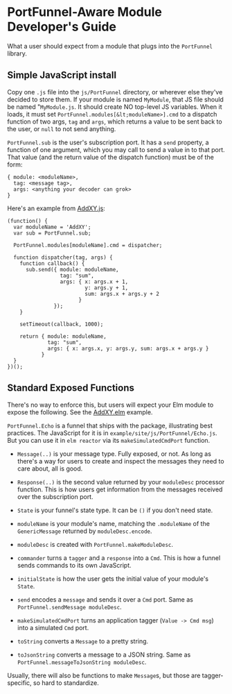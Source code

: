 # PortFunnel-Aware Module Developer's Guide

What a user should expect from a module that plugs into the `PortFunnel` library.

## Simple JavaScript install

Copy one `.js` file into the `js/PortFunnel` directory, or wherever else they've decided to store them. If your module is named `MyModule`, that JS file should be named "`MyModule.js`. It should create NO top-level JS variables. When it loads, it must set `PortFunnel.modules[&lt;moduleName>].cmd` to a dispatch function of two args, `tag` and `args`, which returns a value to be sent back to the user, or `null` to not send anything.

`PortFunnel.sub` is the user's subscription port. It has a `send` property, a function of one argument, which you may call to send a value in to that port. That value (and the return value of the dispatch function) must be of the form:

    { module: <moduleName>,
      tag: <message tag>,
      args: <anything your decoder can grok>
    }
    
Here's an example from [AddXY.js](example/site/js/PortFunnel/AddXY.js):

    (function() {
      var moduleName = 'AddXY';
      var sub = PortFunnel.sub;

      PortFunnel.modules[moduleName].cmd = dispatcher;

      function dispatcher(tag, args) {
        function callback() {
          sub.send({ module: moduleName,
                     tag: "sum",
                     args: { x: args.x + 1,
                             y: args.y + 1,
                             sum: args.x + args.y + 2
                           }
                   });
        }

        setTimeout(callback, 1000);

        return { module: moduleName,
                 tag: "sum",
                 args: { x: args.x, y: args.y, sum: args.x + args.y }
               }
      }
    })();

## Standard Exposed Functions

There's no way to enforce this, but users will expect your Elm module to expose the following. See the [AddXY.elm](example/AddXY.elm) example.

`PortFunnel.Echo` is a funnel that ships with the package, illustrating best practices. The JavaScript for it is in `example/site/js/PortFunnel/Echo.js`. But you can use it in `elm reactor` via its `makeSimulatedCmdPort` function.

* `Message(..)` is your message type. Fully exposed, or not. As long as there's a way for users to create and inspect the messages they need to care about, all is good.

* `Response(..)` is the second value returned by your `moduleDesc` processor function. This is how users get information from the messages received over the subscription port.

* `State` is your funnel's state type. It can be `()` if you don't need state.

* `moduleName` is your module's name, matching the `.moduleName` of the `GenericMessage` returned by `moduleDesc.encode`.

* `moduleDesc` is created with `PortFunnel.makeModuleDesc`.

* `commander` turns a `tagger` and a `response` into a `Cmd`. This is how a funnel sends commands to its own JavaScript.

* `initialState` is how the user gets the initial value of your module's `State`.

* `send` encodes a `message` and sends it over a `Cmd` port. Same as `PortFunnel.sendMessage moduleDesc`.

* `makeSimulatedCmdPort` turns an application tagger (`Value -> Cmd msg`) into a simulated `Cmd` port.

* `toString` converts a `Message` to a pretty string.

* `toJsonString` converts a message to a JSON string. Same as `PortFunnel.messageToJsonString moduleDesc`.

Usually, there will also be functions to make `Message`s, but those are tagger-specific, so hard to standardize.
